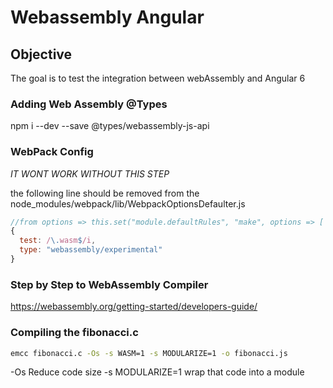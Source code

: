 # Webassembly Angular

## Objective
The goal is to test the integration between webAssembly and Angular 6

### Adding Web Assembly @Types 
npm i --dev --save @types/webassembly-js-api 

### WebPack Config 

*IT WONT WORK WITHOUT THIS STEP*

the following line should be removed from the node_modules/webpack/lib/WebpackOptionsDefaulter.js

```js
//from options => this.set("module.defaultRules", "make", options => [
{
  test: /\.wasm$/i,
  type: "webassembly/experimental"
}
```

### Step by Step to WebAssembly Compiler

https://webassembly.org/getting-started/developers-guide/

### Compiling the fibonacci.c

```bash
emcc fibonacci.c -Os -s WASM=1 -s MODULARIZE=1 -o fibonacci.js
```

-Os Reduce code size
-s MODULARIZE=1  wrap that code into a module


